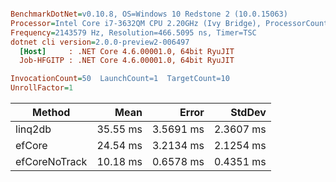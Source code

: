 ``` ini

BenchmarkDotNet=v0.10.8, OS=Windows 10 Redstone 2 (10.0.15063)
Processor=Intel Core i7-3632QM CPU 2.20GHz (Ivy Bridge), ProcessorCount=8
Frequency=2143579 Hz, Resolution=466.5095 ns, Timer=TSC
dotnet cli version=2.0.0-preview2-006497
  [Host]     : .NET Core 4.6.00001.0, 64bit RyuJIT
  Job-HFGITP : .NET Core 4.6.00001.0, 64bit RyuJIT

InvocationCount=50  LaunchCount=1  TargetCount=10  
UnrollFactor=1  

```
 |        Method |     Mean |     Error |    StdDev |
 |-------------- |---------:|----------:|----------:|
 |       linq2db | 35.55 ms | 3.5691 ms | 2.3607 ms |
 |        efCore | 24.54 ms | 3.2134 ms | 2.1254 ms |
 | efCoreNoTrack | 10.18 ms | 0.6578 ms | 0.4351 ms |
